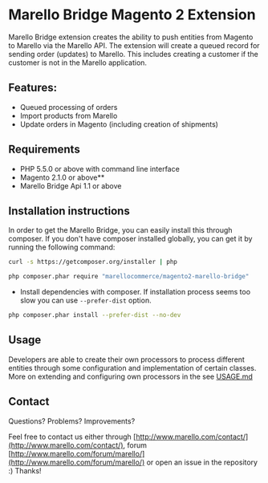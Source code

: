 Marello Bridge Magento 2 Extension
=============

Marello Bridge extension creates the ability to push entities from Magento to Marello via the Marello API.
The extension will create a queued record for sending order (updates) to Marello. This includes creating a customer if
the customer is not in the Marello application.

## Features:

- Queued processing of orders
- Import products from Marello
- Update orders in Magento (including creation of shipments)


## Requirements

* PHP 5.5.0 or above with command line interface
* Magento 2.1.0 or above**
* Marello Bridge Api 1.1 or above


## Installation instructions

In order to get the Marello Bridge, you can easily install this through composer. If you don't have composer installed globally, you can get it by running the following command:
```bash
curl -s https://getcomposer.org/installer | php
```

```bash
php composer.phar require "marellocommerce/magento2-marello-bridge"
```

- Install dependencies with composer. If installation process seems too slow you can use `--prefer-dist` option.

```bash
php composer.phar install --prefer-dist --no-dev
```


## Usage
Developers are able to create their own processors to process different entities through some configuration and
implementation of certain classes. More on extending and configuring own processors in the see [USAGE.md](doc/USAGE.md)


## Contact
Questions? Problems? Improvements?

Feel free to contact us either through [http://www.marello.com/contact/](http://www.marello.com/contact/), forum [http://www.marello.com/forum/marello/](http://www.marello.com/forum/marello/) or open an issue in the repository :) Thanks!